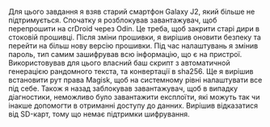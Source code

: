 Для цього завдання я взяв старий смартфон Galaxy J2, який більше не підтримується. Спочатку я розблокував завантажувач, щоб перепрошити на crDroid через Odin. Це треба, щоб закрити старі дири в стоковій прошивці. Після зміни прошивки, я вирішив оновити безпеку та перейти на більш нову версію прошивки. Під час налаштувань я змінив пароль, тип самим зашифрував всю інформацію, що є на пристрої. Використовував для цього власний баш скрипт з автоматичной генерацією рандомного текста, та конвертації в sha256. Ще я вирішив встановити рут права Magisk, щоб на системному рівні налаштувати все під себе. Також я назад заблокував завантажувач, щоб в випадку діагностики, неможливо було завантажити експлоїти, які можуть так чи інакше допомогти в отриманні доступу до данних. Вирішив відказатися від SD-карт, тому що немає підтримки шифрування. 